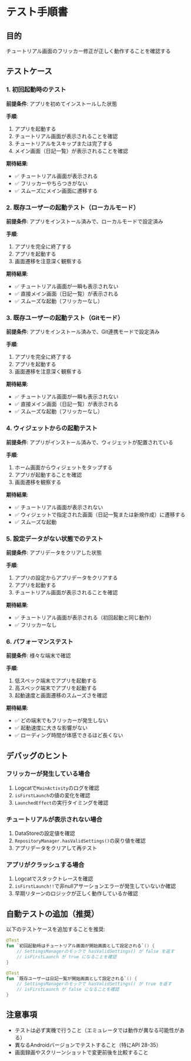 # テスト手順書

## 目的
チュートリアル画面のフリッカー修正が正しく動作することを確認する

## テストケース

### 1. 初回起動時のテスト
**前提条件**: アプリを初めてインストールした状態

**手順**:
1. アプリを起動する
2. チュートリアル画面が表示されることを確認
3. チュートリアルをスキップまたは完了する
4. メイン画面（日記一覧）が表示されることを確認

**期待結果**:
- ✅ チュートリアル画面が表示される
- ✅ フリッカーやちらつきがない
- ✅ スムーズにメイン画面に遷移する

### 2. 既存ユーザーの起動テスト（ローカルモード）
**前提条件**: アプリをインストール済みで、ローカルモードで設定済み

**手順**:
1. アプリを完全に終了する
2. アプリを起動する
3. 画面遷移を注意深く観察する

**期待結果**:
- ✅ チュートリアル画面が一瞬も表示されない
- ✅ 直接メイン画面（日記一覧）が表示される
- ✅ スムーズな起動（フリッカーなし）

### 3. 既存ユーザーの起動テスト（Gitモード）
**前提条件**: アプリをインストール済みで、Git連携モードで設定済み

**手順**:
1. アプリを完全に終了する
2. アプリを起動する
3. 画面遷移を注意深く観察する

**期待結果**:
- ✅ チュートリアル画面が一瞬も表示されない
- ✅ 直接メイン画面（日記一覧）が表示される
- ✅ スムーズな起動（フリッカーなし）

### 4. ウィジェットからの起動テスト
**前提条件**: アプリがインストール済みで、ウィジェットが配置されている

**手順**:
1. ホーム画面からウィジェットをタップする
2. アプリが起動することを確認
3. 画面遷移を観察する

**期待結果**:
- ✅ チュートリアル画面が表示されない
- ✅ ウィジェットで指定された画面（日記一覧または新規作成）に遷移する
- ✅ スムーズな起動

### 5. 設定データがない状態でのテスト
**前提条件**: アプリデータをクリアした状態

**手順**:
1. アプリの設定からアプリデータをクリアする
2. アプリを起動する
3. チュートリアル画面が表示されることを確認

**期待結果**:
- ✅ チュートリアル画面が表示される（初回起動と同じ動作）
- ✅ フリッカーなし

### 6. パフォーマンステスト
**前提条件**: 様々な端末で確認

**手順**:
1. 低スペック端末でアプリを起動する
2. 高スペック端末でアプリを起動する
3. 起動速度と画面遷移のスムーズさを確認

**期待結果**:
- ✅ どの端末でもフリッカーが発生しない
- ✅ 起動速度に大きな影響がない
- ✅ ローディング時間が体感できるほど長くない

## デバッグのヒント

### フリッカーが発生している場合
1. Logcatで`MainActivity`のログを確認
2. `isFirstLaunch`の値の変化を確認
3. `LaunchedEffect`の実行タイミングを確認

### チュートリアルが表示されない場合
1. DataStoreの設定値を確認
2. `RepositoryManager.hasValidSettings()`の戻り値を確認
3. アプリデータをクリアして再テスト

### アプリがクラッシュする場合
1. Logcatでスタックトレースを確認
2. `isFirstLaunch!!`で非nullアサーションエラーが発生していないか確認
3. 早期リターンのロジックが正しく動作しているか確認

## 自動テストの追加（推奨）

以下のテストケースを追加することを推奨:

```kotlin
@Test
fun `初回起動時はチュートリアル画面が開始画面として設定される`() {
    // SettingsManagerのモックで hasValidSettings() が false を返す
    // isFirstLaunch が true になることを確認
}

@Test
fun `既存ユーザーは日記一覧が開始画面として設定される`() {
    // SettingsManagerのモックで hasValidSettings() が true を返す
    // isFirstLaunch が false になることを確認
}
```

## 注意事項
- テストは必ず実機で行うこと（エミュレータでは動作が異なる可能性がある）
- 異なるAndroidバージョンでテストすること（特にAPI 28-35）
- 画面録画やスクリーンショットで変更前後を比較すること
